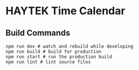 
# HAYTEK Time Calendar
## Build Commands

```
npm run dev # watch and rebuild while developing
npm run build # build for production
npm run start # run the production build
npm run lint # lint source files
```

